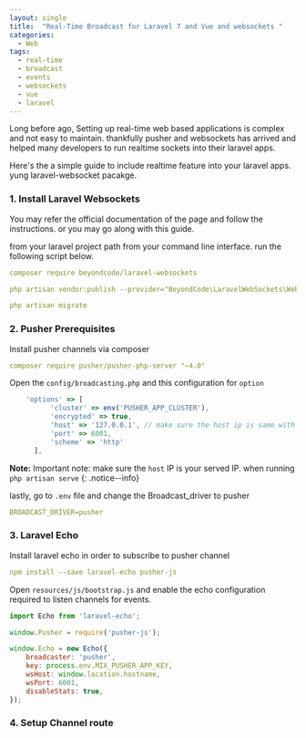 ```yaml
---
layout: single
title:  "Real-Time Broadcast for Laravel 7 and Vue and websockets "
categories:
  - Web
tags:
  - real-time
  - broadcast
  - events
  - websockets
  - vue
  - laravel
---
```

Long before ago, Setting up real-time web based applications is complex and not easy to maintain.
thankfully pusher and websockets has arrived and helped many developers to run realtime sockets into their laravel apps.

Here's the a simple guide to include realtime feature into your laravel apps. yung laravel-websocket pacakge.

### 1. Install Laravel Websockets
You may refer the official documentation of the page and follow the instructions. or you may go along with this guide.

from your laravel project path from your command line interface. run the following script below.

```yaml
composer require beyondcode/laravel-websockets
```

```yaml
php artisan vendor:publish --provider="BeyondCode\LaravelWebSockets\WebSocketsServiceProvider" --tag="migrations"
```

```yaml
php artisan migrate
```

### 2. Pusher Prerequisites
Install pusher channels via composer
```yaml
composer require pusher/pusher-php-server "~4.0"
```
Open the `config/broadcasting.php` and this configuration for `option`
```javascript
    'options' => [
          'cluster' => env('PUSHER_APP_CLUSTER'),
          'encrypted' => true,
          'host' => '127.0.0.1', // make sure the host ip is same with your served ip
          'port' => 6001,
          'scheme' => 'http'
      ],
```
**Note:** Important note: make sure the `host` IP is your served IP. when running `php artisan serve`
{: .notice--info}

lastly, go to `.env` file and change the Broadcast_driver to pusher

```yaml
BROADCAST_DRIVER=pusher
```

### 3. Laravel Echo
Install laravel echo in order to subscribe to pusher channel
```yaml
npm install --save laravel-echo pusher-js
```

Open `resources/js/bootstrap.js` and enable the echo configuration required to listen channels for events.

```javascript
import Echo from 'laravel-echo';

window.Pusher = require('pusher-js');

window.Echo = new Echo({
    broadcaster: 'pusher',
    key: process.env.MIX_PUSHER_APP_KEY,
    wsHost: window.location.hostname,
    wsPort: 6001,
    disableStats: true,
});
```

### 4. Setup Channel route





